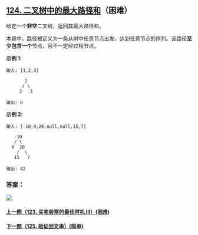 ## [124. 二叉树中的最大路径和](https://leetcode-cn.com/problems/binary-tree-maximum-path-sum/)（困难）

给定一个**非空**二叉树，返回其最大路径和。

本题中，路径被定义为一条从树中任意节点出发，达到任意节点的序列。该路径**至少包含一个**节点，且不一定经过根节点。

**示例 1:**

```
输入: [1,2,3]

       1
      / \
     2   3

输出: 6
```

**示例 2:**

```
输入: [-10,9,20,null,null,15,7]

   -10
   / \
  9  20
    /  \
   15   7

输出: 42
```



### 答案：



![](https://img-blog.csdnimg.cn/20200807155236311.png)

#### [上一题（123. 买卖股票的最佳时机 III）(困难)](https://github.com/sdwwld/leetCode/blob/master/src/main/java/com/wld/java/leetcode/leetCode0123.md)

#### [下一题（125. 验证回文串）(简单)](https://github.com/sdwwld/leetCode/blob/master/src/main/java/com/wld/java/leetcode/leetCode0125.md)